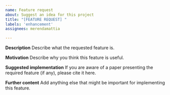 ```yaml
---
name: Feature request
about: Suggest an idea for this project
title: "[FEATURE REQUEST] "
labels: 'enhancement'
assignees: merendamattia

---
```


**Description**
Describe what the requested feature is.

**Motivation**
Describe why you think this feature is useful.

**Suggested implementation**
If you are aware of a paper presenting the required feature (if any), please cite it here.

**Further content**
Add anything else that might be important for implementing this feature.
